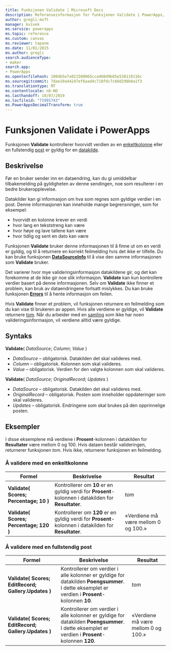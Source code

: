 ```yaml
---
title: Funksjonen Validate | Microsoft Docs
description: Referanseinformasjon for funksjonen Validate i PowerApps, inkludert syntaks og eksempler
author: gregli-msft
manager: kvivek
ms.service: powerapps
ms.topic: reference
ms.custom: canvas
ms.reviewer: tapanm
ms.date: 11/01/2015
ms.author: gregli
search.audienceType:
- maker
search.app:
- PowerApps
ms.openlocfilehash: 1004b5e7a921500065cca468d9b85e538110116c
ms.sourcegitcommit: 7dae19a44247ef6aad4c718fdc7c68d298b0a1f3
ms.translationtype: MT
ms.contentlocale: nb-NO
ms.lasthandoff: 10/07/2019
ms.locfileid: "71991743"
ms.PowerAppsDecimalTransform: true
---
```

# <a name="validate-function-in-powerapps"></a>Funksjonen Validate i PowerApps
Funksjonen **Validate** kontrollerer hvorvidt verdien av en [enkeltkolonne](../working-with-tables.md#columns) eller en fullstendig [post](../working-with-tables.md#records) er gyldig for en [datakilde](../working-with-data-sources.md).  

## <a name="description"></a>Beskrivelse
Før en bruker sender inn en dataendring, kan du gi umiddelbar tilbakemelding på gyldigheten av denne sendingen, noe som resulterer i en bedre brukeropplevelse.

Datakilder kan gi informasjon om hva som regnes som gyldige verdier i en post. Denne informasjonen kan inneholde mange begrensninger, som for eksempel:

* hvorvidt en kolonne krever en verdi
* hvor lang en tekststreng kan være
* hvor høye og lave tallene kan være
* hvor tidlig og sent en dato kan være

Funksjonen **Validate** bruker denne informasjonen til å finne ut om en verdi er gyldig, og til å returnere en korrekt feilmelding hvis det ikke er tilfelle. Du kan bruke funksjonen **[DataSourceInfo](function-datasourceinfo.md)** til å vise den samme informasjonen som **Validate** bruker.

Det varierer hvor mye valideringsinformasjon datakildene gir, og det kan forekomme at de ikke gir noe slik informasjon. **Validate** kan kun kontrollere verdier basert på denne informasjonen. Selv om **Validate** ikke finner et problem, kan bruk av dataendringene fortsatt mislykkes. Du kan bruke funksjonen **[Errors](function-errors.md)** til å hente informasjon om feilen.

Hvis **Validate** finner et problem, vil funksjonen returnere en feilmelding som du kan vise til brukeren av appen. Hvis alle verdiene er gyldige, vil **Validate** returnere [tom](function-isblank-isempty.md). Når du arbeider med en [samling](../working-with-data-sources.md#collections) som ikke har noen valideringsinformasjon, vil verdiene alltid være gyldige.

## <a name="syntax"></a>Syntaks
**Validate**( *DataSource*; *Column*; *Value* )

* *DataSource* – obligatorisk. Datakilden det skal valideres med.
* *Column* – obligatorisk. Kolonnen som skal valideres.
* *Value* – obligatorisk. Verdien for den valgte kolonnen som skal valideres.

**Validate**( *DataSource*; *OriginalRecord*; *Updates* )

* *DataSource* – obligatorisk. Datakilden det skal valideres med.
* *OriginalRecord* – obligatorisk.  Posten som inneholder oppdateringer som skal valideres.
* *Updates* – obligatorisk.  Endringene som skal brukes på den opprinnelige posten.

## <a name="examples"></a>Eksempler
I disse eksemplene må verdiene i **Prosent**-kolonnen i datakilden for **Resultater** være mellom 0 og 100. Hvis dataen består valideringen, returnerer funksjonen *tom*. Hvis ikke, returnerer funksjonen en feilmelding.

### <a name="validate-with-a-single-column"></a>Å validere med en enkeltkolonne

| Formel | Beskrivelse | Resultat |
| --- | --- | --- |
| **Validate( Scores; Percentage; 10 )** |Kontrollerer om **10** er en gyldig verdi for **Prosent**-kolonnen i datakilden for **Resultater**. |*tom* |
| **Validate( Scores; Percentage; 120 )** |Kontrollerer om **120** er en gyldig verdi for **Prosent**-kolonnen i datakilden for **Resultater**. |«Verdiene må være mellom 0 og 100.» |

### <a name="validate-with-a-complete-record"></a>Å validere med en fullstendig post

| Formel | Beskrivelse | Resultat |
| --- | --- | --- |
| **Validate( Scores; EditRecord; Gallery.Updates )** |Kontrollerer om verdier i alle kolonner er gyldige for datakilden **Poengsummer**. I dette eksemplet er verdien i **Prosent**-kolonnen **10**. |*tom* |
| **Validate( Scores; EditRecord; Gallery.Updates )** | Kontrollerer om verdier i alle kolonner er gyldige for datakilden **Poengsummer**. I dette eksemplet er verdien i **Prosent**-kolonnen **120**. |«Verdiene må være mellom 0 og 100.» |

